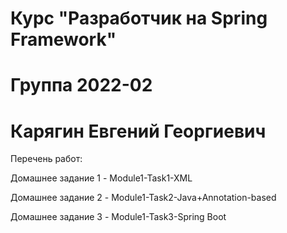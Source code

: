 # Курс "Разработчик на Spring Framework"

# Группа 2022-02

# Карягин Евгений Георгиевич

Перечень работ:

Домашнее задание 1 - Module1-Task1-XML

Домашнее задание 2 - Module1-Task2-Java+Annotation-based 

Домашнее задание 3 - Module1-Task3-Spring Boot